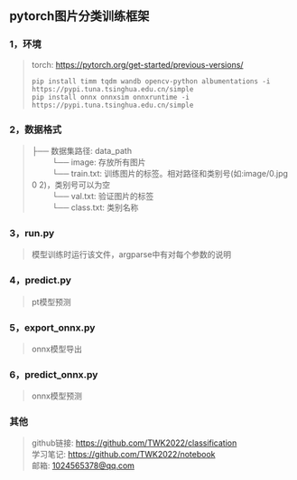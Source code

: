 ## pytorch图片分类训练框架
### 1，环境
>torch: https://pytorch.org/get-started/previous-versions/
>```
>pip install timm tqdm wandb opencv-python albumentations -i https://pypi.tuna.tsinghua.edu.cn/simple  
>pip install onnx onnxsim onnxruntime -i https://pypi.tuna.tsinghua.edu.cn/simple
>```
### 2，数据格式
>├── 数据集路径: data_path  
>&emsp; &emsp; └── image: 存放所有图片  
>&emsp; &emsp; └── train.txt: 训练图片的标签。相对路径和类别号(如:image/0.jpg 0 2)，类别号可以为空  
>&emsp; &emsp; └── val.txt: 验证图片的标签  
>&emsp; &emsp; └── class.txt: 类别名称
### 3，run.py
>模型训练时运行该文件，argparse中有对每个参数的说明
### 4，predict.py
>pt模型预测
### 5，export_onnx.py
>onnx模型导出
### 6，predict_onnx.py
>onnx模型预测
### 其他
>github链接: https://github.com/TWK2022/classification  
>学习笔记: https://github.com/TWK2022/notebook  
>邮箱: 1024565378@qq.com
